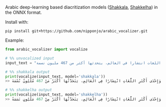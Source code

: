 

Arabic deep-learning based diacritization models ([Shakkala](https://github.com/Barqawiz/Shakkala), [Shakkelha](https://github.com/AliOsm/shakkelha)) in the ONNX format.

Install with:
```
pip install git+https://github.com/nipponjo/arabic_vocalizer.git
```

Example:
```python
from arabic_vocalizer import vocalize

# %% unvocalized input
input_text = "اللغة العربية هي أكثر اللغات السامية تحدثا، وإحدى أكثر اللغات انتشارا في العالم، يتحدثها أكثر من 467 مليون نسمة"

# %% shakkala output
print(vocalize(input_text, model='shakkala'))
>> اللُّغَةُ الْعَرَبِيَّةُ هِيَ أَكْثَرُ اللُّغَاتِ السَّامِيَةِ تَحَدُّثًا، وَإِحْدَى أَكْثَرِ اللُّغَاتِ انْتِشَارًا فِي الْعَالِمِ، يَتَحَدَّثُهَا أَكْثَرُ مَنْ 467 مُلْيُونُ نُسْمَةَ

# %% shakkelha output
print(vocalize(input_text, model='shakkelha'))
>> اللُّغَةُ الْعَرَبِيَّةُ هِيَ أَكْثَرُ اللُّغَاتِ السَّامِيَةِ تَحَدُّثًا، وَإِحْدَى أَكْثَرِ اللُّغَاتِ انْتِشَارًا فِي الْعَالِمِ، يَتَحَدَّثُهَا أَكْثَرُ مِنْ 467 مَلْيُونٍ نَسَمَةً


```

